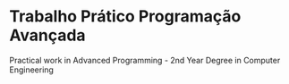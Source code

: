# Trabalho Prático Programação Avançada
Practical work in Advanced Programming - 2nd Year Degree in Computer Engineering
